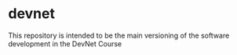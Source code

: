 # devnet

This repository is intended to be the main versioning of the software development in the DevNet Course
